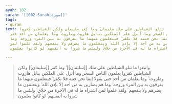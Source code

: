 ```yaml
---
ayah: 102
surah: '[[002-Surah|سورة]]'
tags:
- quran
text: واتبعوا ما تتلو الشياطين على ملك سليمان ۖ وما كفر سليمان ولكن الشياطين كفروا
  يعلمون الناس السحر وما أنزل على الملكين ببابل هاروت وماروت ۚ وما يعلمان من أحد حتى
  يقولا إنما نحن فتنة فلا تكفر ۖ فيتعلمون منهما ما يفرقون به بين المرء وزوجه ۚ وما
  هم بضارين به من أحد إلا بإذن الله ۚ ويتعلمون ما يضرهم ولا ينفعهم ۚ ولقد علموا لمن
  اشتراه ما له في الآخرة من خلاق ۚ ولبئس ما شروا به أنفسهم ۚ لو كانوا يعلمون

---
```

> واتبعوا ما تتلو الشياطين على ملك [[سليمان]] ۖ وما كفر [[سليمان]] ولكن الشياطين كفروا يعلمون الناس السحر وما أنزل على الملكين ببابل هاروت وماروت ۚ وما يعلمان من أحد حتى يقولا إنما نحن فتنة فلا تكفر ۖ فيتعلمون منهما ما يفرقون به بين المرء وزوجه ۚ وما هم بضارين به من أحد إلا بإذن الله ۚ ويتعلمون ما يضرهم ولا ينفعهم ۚ ولقد علموا لمن اشتراه ما له في الآخرة من خلاق ۚ ولبئس ما شروا به أنفسهم ۚ لو كانوا يعلمون
